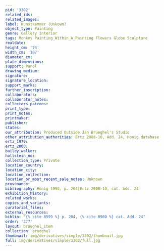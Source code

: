```yaml
---
pid: '3302'
related_ids: 
related_images: 
label: Kunstkammer (Unkown)
object_type: Painting
genre: Gallery Interior
tags: Monkey Painting_Within_A_Painting Flowers Globe Sculpture
realdate: 
height_cm: '74'
width_cm: '107'
diameter_cm: 
plate_dimensions: 
support: Panel
drawing_medium: 
signature: 
signature_location: 
support_marks: 
further_inscription: 
collaborators: 
collaborator_notes: 
collectors_patrons: 
print_type: 
print_notes: 
printmaker: 
publisher: 
states: 
our_attribution: Produced Outside Jan Brueghel's Studio
other_attribution_authorities: Ertz 2008-10, Add. 24, Honig database
ertz_1979: 
ertz_2008: 
bailey_walker: 
hollstein_no: 
collection_type: Private
location_country: 
location_city: 
location_collection: 
location_or_most_recent_sale_notes: Unknown
provenance: 
bibliography: Honig 1998, p. 204|Ertz 2008-10, cat. Add. 24
exhibition_history: 
related_works: 
copies_and_variants: 
curatorial_files: 
external_resources: 
biblio: "{% cite 8599 %} p. 204, {% cite 8900 %} cat. Add. 24"
order: '377'
layout: brueghel_item
collection: brueghel
thumbnail: img/derivatives/simple/3302/thumbnail.jpg
full: img/derivatives/simple/3302/full.jpg
---
```

